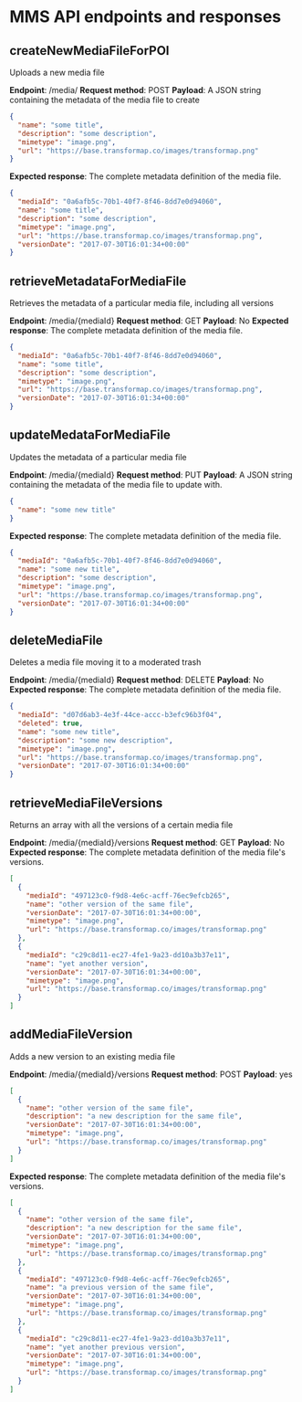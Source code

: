 # MMS API endpoints and responses

## createNewMediaFileForPOI

Uploads a new media file

**Endpoint**: /media/
**Request method**: POST
**Payload**: A JSON string containing the metadata of the media file to create

```json
{  
  "name": "some title",
  "description": "some description",
  "mimetype": "image.png",
  "url": "https://base.transformap.co/images/transformap.png"
}
```

**Expected response**: The complete metadata definition of the media file.

```json
{
  "mediaId": "0a6afb5c-70b1-40f7-8f46-8dd7e0d94060",
  "name": "some title",
  "description": "some description",
  "mimetype": "image.png",
  "url": "https://base.transformap.co/images/transformap.png",
  "versionDate": "2017-07-30T16:01:34+00:00"
}
```

## retrieveMetadataForMediaFile

Retrieves the metadata of a particular media file, including all versions

**Endpoint**: /media/{mediaId}
**Request method**: GET
**Payload**: No
**Expected response**: The complete metadata definition of the media file.

```json
{
  "mediaId": "0a6afb5c-70b1-40f7-8f46-8dd7e0d94060",
  "name": "some title",
  "description": "some description",
  "mimetype": "image.png",
  "url": "https://base.transformap.co/images/transformap.png",
  "versionDate": "2017-07-30T16:01:34+00:00"
}
```

## updateMedataForMediaFile

Updates the metadata of a particular media file

**Endpoint**: /media/{mediaId}
**Request method**: PUT
**Payload**: A JSON string containing the metadata of the media file to update with.

```json
{  
  "name": "some new title"
}
```

**Expected response**: The complete metadata definition of the media file.

```json
{
  "mediaId": "0a6afb5c-70b1-40f7-8f46-8dd7e0d94060",
  "name": "some new title",
  "description": "some description",
  "mimetype": "image.png",
  "url": "https://base.transformap.co/images/transformap.png",
  "versionDate": "2017-07-30T16:01:34+00:00"
}
```

## deleteMediaFile

Deletes a media file moving it to a moderated trash

**Endpoint**: /media/{mediaId}
**Request method**: DELETE
**Payload**: No
**Expected response**: The complete metadata definition of the media file.

```json
{
  "mediaId": "d07d6ab3-4e3f-44ce-accc-b3efc96b3f04",
  "deleted": true,
  "name": "some new title",
  "description": "some new description",
  "mimetype": "image.png",
  "url": "https://base.transformap.co/images/transformap.png",
  "versionDate": "2017-07-30T16:01:34+00:00"
}
```

## retrieveMediaFileVersions

Returns an array with all the versions of a certain media file

**Endpoint**: /media/{mediaId}/versions
**Request method**: GET
**Payload**: No
**Expected response**: The complete metadata definition of the media file's versions.

```json
[
  {
    "mediaId": "497123c0-f9d8-4e6c-acff-76ec9efcb265",
    "name": "other version of the same file",
    "versionDate": "2017-07-30T16:01:34+00:00",
    "mimetype": "image.png",
    "url": "https://base.transformap.co/images/transformap.png"
  },
  {
    "mediaId": "c29c8d11-ec27-4fe1-9a23-dd10a3b37e11",
    "name": "yet another version",
    "versionDate": "2017-07-30T16:01:34+00:00",
    "mimetype": "image.png",
    "url": "https://base.transformap.co/images/transformap.png"
  }
]
```

## addMediaFileVersion

Adds a new version to an existing media file

**Endpoint**: /media/{mediaId}/versions
**Request method**: POST
**Payload**: yes

```json
[
  {
    "name": "other version of the same file",
    "description": "a new description for the same file",
    "versionDate": "2017-07-30T16:01:34+00:00",
    "mimetype": "image.png",
    "url": "https://base.transformap.co/images/transformap.png"
  }
]
```

**Expected response**: The complete metadata definition of the media file's versions.

```json
[
  {
    "name": "other version of the same file",
    "description": "a new description for the same file",
    "versionDate": "2017-07-30T16:01:34+00:00",
    "mimetype": "image.png",
    "url": "https://base.transformap.co/images/transformap.png"
  },
  {
    "mediaId": "497123c0-f9d8-4e6c-acff-76ec9efcb265",
    "name": "a previous version of the same file",
    "versionDate": "2017-07-30T16:01:34+00:00",
    "mimetype": "image.png",
    "url": "https://base.transformap.co/images/transformap.png"
  },
  {
    "mediaId": "c29c8d11-ec27-4fe1-9a23-dd10a3b37e11",
    "name": "yet another previous version",
    "versionDate": "2017-07-30T16:01:34+00:00",
    "mimetype": "image.png",
    "url": "https://base.transformap.co/images/transformap.png"
  }
]
```
